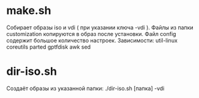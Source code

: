 # make.sh
Собирает образы iso и vdi ( при указании ключа -vdi ). Файлы из папки customization копируются в образ после установки. Файл config содержит большое количество настроек.
Зависимости: util-linux coreutils parted gptfdisk awk sed

# dir-iso.sh
Создаёт образы из указанной папки: ./dir-iso.sh [папка] -vdi
